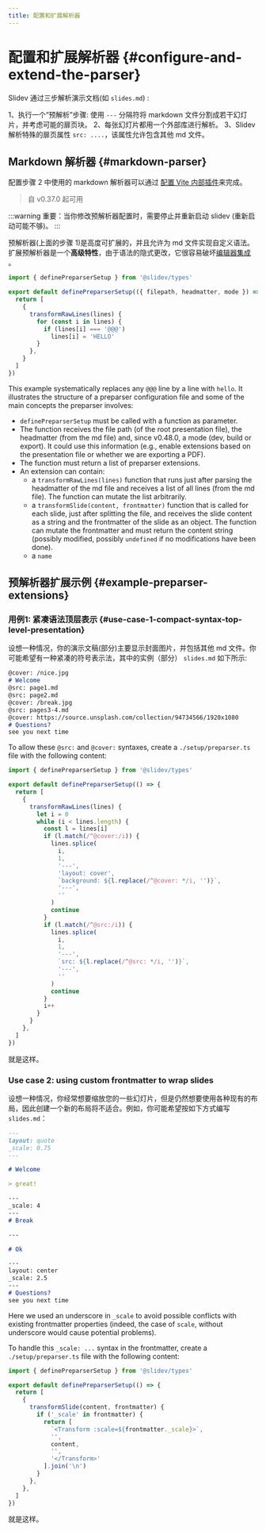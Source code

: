 ```yaml
---
title: 配置和扩展解析器
---
```


# 配置和扩展解析器 {#configure-and-extend-the-parser}

Slidev 通过三步解析演示文档(如 `slides.md`) :

1、执行一个“预解析”步骤: 使用 `---` 分隔符将 markdown 文件分割成若干幻灯片，并考虑可能的扉页块。
2、每张幻灯片都用一个外部库进行解析。
3、Slidev 解析特殊的扉页属性 `src: ....`，该属性允许包含其他 md 文件。

## Markdown 解析器 {#markdown-parser}

配置步骤 2 中使用的 markdown 解析器可以通过 [配置 Vite 内部插件](/custom/config-vite#configure-internal-plugins)来完成。

> 自 v0.37.0 起可用

:::warning
重要：当你修改预解析器配置时，需要停止并重新启动 slidev (重新启动可能不够)。
:::

预解析器(上面的步骤 1)是高度可扩展的，并且允许为 md 文件实现自定义语法。扩展预解析器是一个**高级特性**，由于语法的隐式更改，它很容易破坏[编辑器集成](/guide/editors) 。

```ts
import { definePreparserSetup } from '@slidev/types'

export default definePreparserSetup(({ filepath, headmatter, mode }) => {
  return [
    {
      transformRawLines(lines) {
        for (const i in lines) {
          if (lines[i] === '@@@')
            lines[i] = 'HELLO'
        }
      },
    }
  ]
})
```

This example systematically replaces any `@@@` line by a line with `hello`. It illustrates the structure of a preparser configuration file and some of the main concepts the preparser involves:

- `definePreparserSetup` must be called with a function as parameter.
- The function receives the file path (of the root presentation file), the headmatter (from the md file) and, since v0.48.0, a mode (dev, build or export). It could use this information (e.g., enable extensions based on the presentation file or whether we are exporting a PDF).
- The function must return a list of preparser extensions.
- An extension can contain:
  - a `transformRawLines(lines)` function that runs just after parsing the headmatter of the md file and receives a list of all lines (from the md file). The function can mutate the list arbitrarily.
  - a `transformSlide(content, frontmatter)` function that is called for each slide, just after splitting the file, and receives the slide content as a string and the frontmatter of the slide as an object. The function can mutate the frontmatter and must return the content string (possibly modified, possibly `undefined` if no modifications have been done).
  - a `name`

## 预解析器扩展示例 {#example-preparser-extensions}

### 用例1: 紧凑语法顶层表示 {#use-case-1-compact-syntax-top-level-presentation}

设想一种情况，你的演示文稿(部分)主要显示封面图片，并包括其他 md 文件。你可能希望有一种紧凑的符号表示法，其中的实例（部分） `slides.md` 如下所示:

<!-- eslint-skip -->

```md
@cover: /nice.jpg
# Welcome
@src: page1.md
@src: page2.md
@cover: /break.jpg
@src: pages3-4.md
@cover: https://source.unsplash.com/collection/94734566/1920x1080
# Questions?
see you next time
```

To allow these `@src:` and `@cover:` syntaxes, create a `./setup/preparser.ts` file with the following content:

```ts
import { definePreparserSetup } from '@slidev/types'

export default definePreparserSetup(() => {
  return [
    {
      transformRawLines(lines) {
        let i = 0
        while (i < lines.length) {
          const l = lines[i]
          if (l.match(/^@cover:/i)) {
            lines.splice(
              i,
              1,
              '---',
              'layout: cover',
              `background: ${l.replace(/^@cover: */i, '')}`,
              '---',
              ''
            )
            continue
          }
          if (l.match(/^@src:/i)) {
            lines.splice(
              i,
              1,
              '---',
              `src: ${l.replace(/^@src: */i, '')}`,
              '---',
              ''
            )
            continue
          }
          i++
        }
      }
    },
  ]
})
```

就是这样。

### Use case 2: using custom frontmatter to wrap slides

设想一种情况，你经常想要缩放您的一些幻灯片，但是仍然想要使用各种现有的布局，因此创建一个新的布局将不适合。例如，你可能希望按如下方式编写 `slides.md`：

<!-- eslint-skip -->

```md
---
layout: quote
_scale: 0.75
---

# Welcome

> great!

---
_scale: 4
---
# Break

---

# Ok

---
layout: center
_scale: 2.5
---
# Questions?
see you next time
```

Here we used an underscore in `_scale` to avoid possible conflicts with existing frontmatter properties (indeed, the case of `scale`, without underscore would cause potential problems).

To handle this `_scale: ...` syntax in the frontmatter, create a `./setup/preparser.ts` file with the following content:

```ts
import { definePreparserSetup } from '@slidev/types'

export default definePreparserSetup(() => {
  return [
    {
      transformSlide(content, frontmatter) {
        if ('_scale' in frontmatter) {
          return [
            `<Transform :scale=${frontmatter._scale}>`,
            '',
            content,
            '',
            '</Transform>'
          ].join('\n')
        }
      },
    },
  ]
})
```

就是这样。
